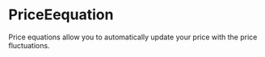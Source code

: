 # PriceEequation
Price equations allow you to automatically update your price with the price fluctuations.
